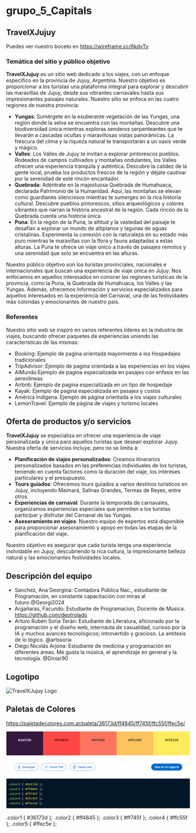 # grupo_5_Capitals

## TravelXJujuy
Puedes ver nuestro boceto en https://wireframe.cc/6kdyTv

### Temática del sitio y público objetivo

**TravelXJujuy** es un sitio web dedicado a los viajes, con un enfoque específico en la provincia de Jujuy, Argentina. Nuestro objetivo es proporcionar a los turistas una plataforma integral para explorar y descubrir las maravillas de Jujuy, desde sus vibrantes carnavales hasta sus impresionantes paisajes naturales.
Nuestro sitio se enfoca en las cuatro regiones de nuestra provincia:
- **Yungas**: Sumérgete en la exuberante vegetación de las Yungas, una región donde la selva se encuentra con las montañas. Descubre una biodiversidad única mientras exploras senderos serpenteantes que te llevarán a cascadas ocultas y maravillosas vistas panorámicas. La frescura del clima y la riqueza natural te transportarán a un oasis verde y mágico.
- **Valles**:
Los Valles de Jujuy te invitan a explorar pintorescos pueblos. Rodeados de campos cultivados y montañas ondulantes, los Valles ofrecen una experiencia tranquila y auténtica. Descubre la calidez de la gente local, prueba los productos frescos de la región y déjate cautivar por la serenidad de este rincón encantador.
- **Quebrada**:
Adéntrate en la majestuosa Quebrada de Humahuaca, declarada Patrimonio de la Humanidad. Aquí, las montañas se elevan como guardianes silenciosos mientras te sumerges en la rica historia cultural. Descubre pueblos pintorescos, sitios arqueológicos y colores vibrantes que narran la historia ancestral de la región. Cada rincón de la Quebrada cuenta una historia única.
- **Puna**:
En la región de la Puna, la altitud y la vastedad del paisaje te desafían a explorar un mundo de altiplanos y lagunas de aguas cristalinas. Experimenta la conexión con la naturaleza en su estado más puro mientras te maravillas con la flora y fauna adaptadas a estas alturas. La Puna te ofrece un viaje único a través de paisajes remotos y una serenidad que solo se encuentra en las alturas.

Nuestro público objetivo son los turistas provinciales, nacionales e internacionales que buscan una experiencia de viaje única en Jujuy. Nos enfocamos en aquellos interesados en conocer las regiones turísticas de la provincia, como la Puna, la Quebrada de Humahuaca, los Valles y las Yungas. Además, ofrecemos información y servicios especializados para aquellos interesados en la experiencia del Carnaval, una de las festividades más coloridas y emocionantes de nuestro pais.

### Referentes

Nuestro sitio web se inspiró en varios referentes líderes en la industria de viajes, buscando ofrecer paquetes de experiencias uniendo las caracteristicas de las mismas:

- Booking: Ejemplo de pagina orientada mayormente a los Hospedajes tradicionales
- TripAdvisor: Ejemplo de pagina orientada a las experiencias en los viajes
- AlMundo:Ejemplo de pagina especializada en pasajes con enfasis en las aereolineas
- Airbnb: Ejemplo de pagina especializada en un tipo de hospedaje
- Kayak: Ejemplo de pagina especializada en pasajes y costos
- América Indígena: Ejemplo de página orientada a los viajes culturales
- LemonTravel: Ejemplo de página de viajes y turismo locales


## Oferta de productos y/o servicios

**TravelXJujuy** se especializa en ofrecer una experiencia de viaje personalizada y única para aquellos turistas que desean explorar Jujuy. Nuestra oferta de servicios incluye, pero no se limita a:

- **Planificación de viajes personalizados**: Creamos itinerarios personalizados basados en las preferencias individuales de los turistas, teniendo en cuenta factores como la duración del viaje, los intereses particulares y el presupuesto.
- **Tours guiados**: Ofrecemos tours guiados a varios destinos turísticos en Jujuy, incluyendo Maimará, Salinas Grandes, Termas de Reyes, entre otros.
- **Experiencias de carnaval**: Durante la temporada de carnavales, organizamos experiencias especiales que permiten a los turistas participar y disfrutar del Carnaval de las Yungas.
- **Asesoramiento en viajes**: Nuestro equipo de expertos está disponible para proporcionar asesoramiento y apoyo en todas las etapas de la planificación del viaje.

Nuestro objetivo es asegurar que cada turista tenga una experiencia inolvidable en Jujuy, descubriendo la rica cultura, la impresionante belleza natural y las emocionantes festividades locales.

## Descripción del equipo
- Sanchez, Ana Georgina: Contadora Pública Nac., estudiante de Programación, en constante capacitación con miras al futuro.@Georgi2024
- Argañaras, Facundo: Estudiante de Programacion, Docente de Musica. https://github.com/deotrolado
- Arturo Rubén Soria Terán: Estudiante de Literatura, aficionado por la programación y el diseño web, internauta de casualidad, curioso por la IA y muchos avances tecnológicos; introvertido y gracioso. La antítesis de lo lógico. @artssoria
- Diego Nicolás Arjona: Estudiante de medicina y programación en diferentes áreas. Me gusta la música, el aprendizaje en general y la tecnología. @Diniar90


## Logotipo 

![TravelXJujuy Logo](https://media.discordapp.net/attachments/1187853120181641318/1191946857769865236/IMG_20240103_003022.png?ex=65a74a04&is=6594d504&hm=2aea2a5513b42b6db936c64e3c262e58d81d011030ff96a994f1e3869602b6cc&=&format=webp&quality=lossless&width=282&height=353)

## Paletas de Colores
https://paletadecolores.com.ar/paleta/36173d/ff4845/ff745f/ffc55f/ffec5e/

![Paleta de colores](https://github.com/artssoria/grupo_5_Capitals/blob/main/paleta%20de%20colores.png)

.color1 { #36173d };
.color2 { #ff4845 };
.color3 { #ff745f };
.color4 { #ffc55f };
.color5 { #ffec5e };


